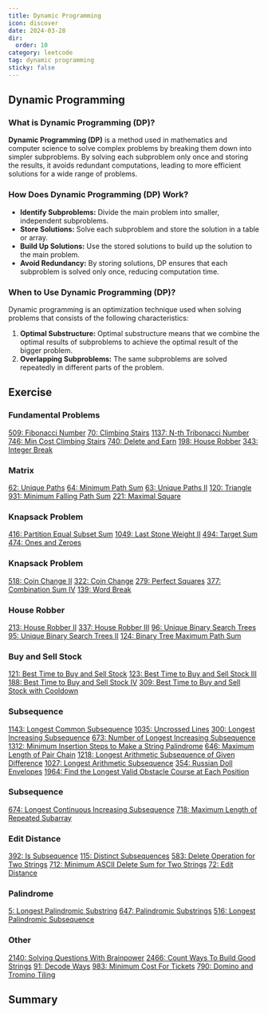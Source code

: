 ```yaml
---
title: Dynamic Programming
icon: discover
date: 2024-03-28
dir:
  order: 10
category: leetcode
tag: dynamic programming
sticky: false
---
```


## Dynamic Programming
### What is Dynamic Programming (DP)?
**Dynamic Programming (DP)** is a method used in mathematics and computer science to solve complex problems by breaking them down into simpler subproblems. By solving each subproblem only once and storing the results, it avoids redundant computations, leading to more efficient solutions for a wide range of problems.

### How Does Dynamic Programming (DP) Work?
- **Identify Subproblems:** Divide the main problem into smaller, independent subproblems.
- **Store Solutions:** Solve each subproblem and store the solution in a table or array.
- **Build Up Solutions:** Use the stored solutions to build up the solution to the main problem.
- **Avoid Redundancy:** By storing solutions, DP ensures that each subproblem is solved only once, reducing computation time.

### When to Use Dynamic Programming (DP)?
Dynamic programming is an optimization technique used when solving problems that consists of the following characteristics:
1. **Optimal Substructure:** Optimal substructure means that we combine the optimal results of subproblems to achieve the optimal result of the bigger problem.
2. **Overlapping Subproblems:** The same subproblems are solved repeatedly in different parts of the problem.

## Exercise
### Fundamental Problems
[509: Fibonacci Number](509_fibonacci_number.md)
[70: Climbing Stairs](70_climbing_stairs.md)
[1137: N-th Tribonacci Number](1137_nth_tribonacci_number.md)
[746: Min Cost Climbing Stairs](746_min_cost_climbing_stairs.md)
[740: Delete and Earn](740_delete_and_earn.md)
[198: House Robber](198_house_robber.md)
[343: Integer Break](343_integer_break.md)

### Matrix
[62: Unique Paths](62_unique_paths.md)
[64: Minimum Path Sum]()
[63: Unique Paths II]()
[120: Triangle]()
[931: Minimum Falling Path Sum]()
[221: Maximal Square]()

### Knapsack Problem
[416: Partition Equal Subset Sum]()
[1049: Last Stone Weight II]()
[494: Target Sum]()
[474: Ones and Zeroes]()

### Knapsack Problem
[518: Coin Change II]()
[322: Coin Change]()
[279: Perfect Squares]()
[377: Combination Sum IV]()
[139: Word Break]()

### House Robber
[213: House Robber II]()
[337: House Robber III]()
[96: Unique Binary Search Trees]()
[95: Unique Binary Search Trees II]()
[124: Binary Tree Maximum Path Sum]()

### Buy and Sell Stock
[121: Best Time to Buy and Sell Stock]()
[123: Best Time to Buy and Sell Stock III]()
[188: Best Time to Buy and Sell Stock IV]()
[309: Best Time to Buy and Sell Stock with Cooldown]()

### Subsequence
[1143: Longest Common Subsequence]()
[1035: Uncrossed Lines]()
[300: Longest Increasing Subsequence]()
[673: Number of Longest Increasing Subsequence]()
[1312: Minimum Insertion Steps to Make a String Palindrome]()
[646: Maximum Length of Pair Chain]()
[1218: Longest Arithmetic Subsequence of Given Difference]()
[1027: Longest Arithmetic Subsequence]()
[354: Russian Doll Envelopes]()
[1964: Find the Longest Valid Obstacle Course at Each Position]()

### Subsequence
[674: Longest Continuous Increasing Subsequence]()
[718: Maximum Length of Repeated Subarray]()

### Edit Distance
[392: Is Subsequence]()
[115: Distinct Subsequences]()
[583: Delete Operation for Two Strings]()
[712: Minimum ASCII Delete Sum for Two Strings]()
[72: Edit Distance]()

### Palindrome
[5: Longest Palindromic Substring]()
[647: Palindromic Substrings]()
[516: Longest Palindromic Subsequence]()

### Other
[2140: Solving Questions With Brainpower]()
[2466: Count Ways To Build Good Strings]()
[91: Decode Ways]()
[983: Minimum Cost For Tickets]()
[790: Domino and Tromino Tiling]()


## Summary
